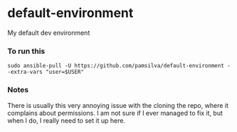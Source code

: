 # default-environment
My default dev environment

### To run this

```
sudo ansible-pull -U https://github.com/pamsilva/default-environment --extra-vars "user=$USER"
```

### Notes

There is usually this very annoying issue with the cloning the repo, where it complains about permissions. I am not sure if I ever managed to fix it, but when I do, I really need to set it up here.

